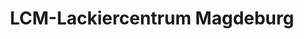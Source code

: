 ---
title: "LCM-Lackiercentrum Magdeburg"
url: /magdeburg/lcm-lackiercentrum-magdeburg/
shop: Autowerkstatt
---